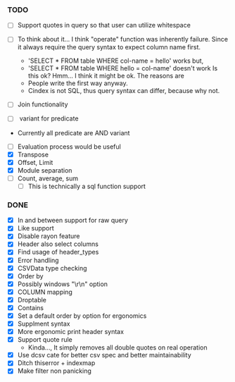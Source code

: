 ### TODO

* [ ] Support quotes in query so that user can utilize whitespace

* [ ] To think about it... I think "operate" function was inherently failure.
Since it always require the query syntax to expect column name first.
	- 'SELECT * FROM table WHERE col-name = hello' works but,
	- 'SELECT * FROM table WHERE hello = col-name' doesn't work
Is this ok? Hmm... I think it might be ok. The reasons are
	- People write the first way anyway.
	- Cindex is not SQL, thus query syntax can differ, because why not.

* [ ] Join functionality
* [ ] <OR> variant for predicate
- Currently all predicate are AND variant
* [ ] Evaluation process would be useful
* [x] Transpose
* [x] Offset, Limit
* [x] Module separation
* [ ] Count, average, sum
	* [ ] This is technically a sql function support

### DONE

* [x] In and between support for raw query
* [x] Like support
* [x] Disable rayon feature
* [x] Header also select columns
* [x] Find usage of header\_types
* [x] Error handling
* [x] CSVData type checking
* [x] Order by
* [x] Possibly windows "\r\n" option
* [x] COLUMN mapping
* [x] Droptable
* [x] Contains
* [x] Set a default order by option for ergonomics
* [x] Supplment syntax
* [x] More ergonomic print header syntax
* [x] Support quote rule
	- Kinda..., It simply removes all double quotes on real operation
* [x] Use dcsv cate for better csv spec and better maintainability
* [x] Ditch thiserror + indexmap
* [x] Make filter non panicking
